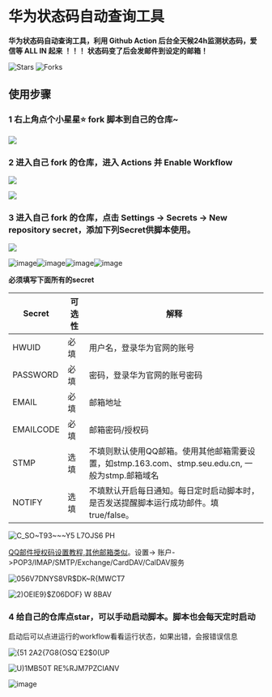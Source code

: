 # 华为状态码自动查询工具
**华为状态码自动查询工具，利用 Github Action 后台全天候24h监测状态码，爱信等 ALL IN 起来 ！！！**
**状态码变了后会发邮件到设定的邮箱！**

![Stars](https://img.shields.io/github/stars/zgzhengSEU/HWStatusCodeAutoQuery.svg)
![Forks](https://img.shields.io/github/forks/zgzhengSEU/HWStatusCodeAutoQuery.svg)

## 使用步骤

### 1 右上角点个小星星⭐ fork 脚本到自己的仓库~
  
![](https://cdn.jsdelivr.net/gh/zgzhengSEU/imagebed/Image/202211111311139.png)

### 2 进入自己 fork 的仓库，进入 Actions 并 Enable Workflow

![](https://cdn.jsdelivr.net/gh/zgzhengSEU/imagebed/Image/202211102359648.png)

![](https://cdn.jsdelivr.net/gh/zgzhengSEU/imagebed/Image/202211110000533.png)

### 3 进入自己 fork 的仓库，点击 Settings -> Secrets -> New repository secret，添加下列Secret供脚本使用。

![](https://cdn.jsdelivr.net/gh/zgzhengSEU/imagebed/Image/202211110006864.png)

![image](https://user-images.githubusercontent.com/62554593/201380696-b589a2a7-223a-4d69-a98f-4bc1555cc790.png)![image](https://user-images.githubusercontent.com/62554593/201381403-f8581552-c8ad-4320-8c15-20dacae78dbd.png)![image](https://user-images.githubusercontent.com/62554593/201381505-e59bad75-c4d3-4951-bad3-4ae433df4b12.png)![image](https://user-images.githubusercontent.com/62554593/201381681-15725535-18bd-415c-adb5-2f801989df45.png)

**必须填写下面所有的secret**

| Secret     |可选性 | 解释                                                                           |
| ---------- |------| ------------------------------------------------------------                    |
| HWUID      | 必填 | 用户名，登录华为官网的账号                                                       |
| PASSWORD   | 必填 | 密码，登录华为官网的账号密码                                                      |
| EMAIL      | 必填 | 邮箱地址                                                                          |
| EMAILCODE  | 必填 | 邮箱密码/授权码                                                                   |
| STMP       | 选填 | 不填则默认使用QQ邮箱。使用其他邮箱需要设置，如stmp.163.com、stmp.seu.edu.cn, 一般为stmp.邮箱域名 |
| NOTIFY     | 选填 | 不填默认开启每日通知。每日定时启动脚本时，是否发送提醒脚本运行成功邮件。填true/false。  |

![C_SO~T93~~~Y5 L7OJS6 PH](https://user-images.githubusercontent.com/62554593/201273620-1e57d6ea-3f11-48f0-b08b-0efd6ea9c3a2.png)

[QQ邮件授权码设置教程,其他邮箱类似](https://service.mail.qq.com/cgi-bin/help?subtype=1&&no=1001256&&id=28)。设置-> 账户->POP3/IMAP/SMTP/Exchange/CardDAV/CalDAV服务

![056V7DNYS8VR$DK~R{MWCT7](https://user-images.githubusercontent.com/62554593/201148676-796927c2-2e98-4208-8763-ca5bbefbf902.png)

![2)OEIE9}$Z06DOF} W 8BAV](https://user-images.githubusercontent.com/62554593/201148533-27fb2038-8588-49de-97b0-dac2f86d9565.png)


### 4 给自己的仓库点star，可以手动启动脚本。脚本也会每天定时启动

启动后可以点进运行的workflow看看运行状态，如果出错，会报错误信息

![{51 2A2{7G8{OSQ`E2$0(UP](https://user-images.githubusercontent.com/62554593/201295883-efe0d151-c1ff-4664-88cb-9e38ce1b65a3.png)

![U)1MB50T RE%RJM7PZCIANV](https://user-images.githubusercontent.com/62554593/201296693-c84aecce-c527-447c-8ba0-6e51580547c6.png)

![image](https://user-images.githubusercontent.com/62554593/201296761-85cd60af-7e72-4311-85e1-d0f2ac985600.png)


